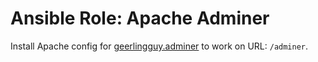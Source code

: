 Ansible Role: Apache Adminer
=========

Install Apache config for [geerlingguy.adminer](https://github.com/geerlingguy/ansible-role-adminer) to work on URL: `/adminer`.
